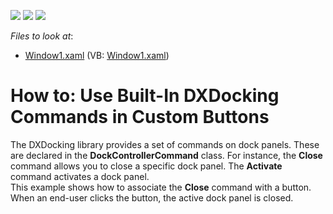 <!-- default badges list -->
![](https://img.shields.io/endpoint?url=https://codecentral.devexpress.com/api/v1/VersionRange/128615391/10.1.5%2B)
[![](https://img.shields.io/badge/Open_in_DevExpress_Support_Center-FF7200?style=flat-square&logo=DevExpress&logoColor=white)](https://supportcenter.devexpress.com/ticket/details/E1620)
[![](https://img.shields.io/badge/📖_How_to_use_DevExpress_Examples-e9f6fc?style=flat-square)](https://docs.devexpress.com/GeneralInformation/403183)
<!-- default badges end -->
<!-- default file list -->
*Files to look at*:

* [Window1.xaml](./CS/DXDockingCommand/Window1.xaml) (VB: [Window1.xaml](./VB/DXDockingCommand/Window1.xaml))
<!-- default file list end -->
# How to: Use Built-In DXDocking Commands in Custom Buttons


<p>The DXDocking library provides a set of commands on dock panels. These are declared in the <strong>DockControllerCommand</strong> class. For instance, the <strong>Close</strong> command allows you to close a specific dock panel. The <strong>Activate</strong> command activates a dock panel.<br> This example shows how to associate the <strong>Close</strong> command with a button. When an end-user clicks the button, the active dock panel is closed.</p>

<br/>


